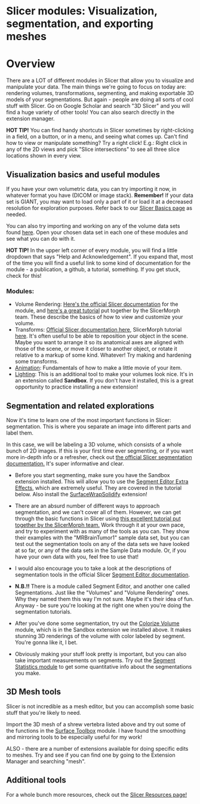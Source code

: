 # Slicer modules: Visualization, segmentation, and exporting meshes

# Overview
There are a LOT of different modules in Slicer that allow you to visualize and manipulate your data. The main things we're going to focus on today are: rendering volumes, transformations, segmenting, and making exportable 3D models of your segmentations. But again - people are doing all sorts of cool stuff with Slicer. Go on Google Scholar and search "3D Slicer" and you will find a huge variety of other tools! You can also search directly in the extension manager.

**HOT TIP!** You can find handy shortcuts in Slicer sometimes by right-clicking in a field, on a button, or in a menu, and seeing what comes up. Can't find how to view or manipulate something? Try a right click! E.g.: Right click in any of the 2D views and pick "Slice intersections" to see all three slice locations shown in every view.

## Visualization basics and useful modules
If you have your own volumetric data, you can try importing it now, in whatever format you have (DICOM or image stack). **Remember!** If your data set is GIANT, you may want to load only a part of it or load it at a decreased resolution for exploration purposes. Refer back to our [Slicer Basics page](https://github.com/scutisorex/SlicerWorkshop-04-2025/blob/main/SlicerBasics.md) as needed.

You can also try importing and working on any of the volume data sets found [here](https://www.dropbox.com/scl/fo/zrntxx7xvvdcnqigjri3x/AMyXGZHCDZa29_EKANAG_oc?rlkey=v05k3xily6tud1ax4vjwn9j35&st=rm9rli4b&dl=0). Open your chosen data set in each one of these modules and see what you can do with it. 

**HOT TIP!** In the upper left corner of every module, you will find a little dropdown that says "Help and Acknowledgement". If you expand that, most of the time you will find a useful link to some kind of documentation for the module - a publication, a github, a tutorial, something. If you get stuck, check for this!

### Modules:

- Volume Rendering: [Here's the official Slicer documentation](https://slicer.readthedocs.io/en/latest/user_guide/modules/volumerendering.html) for the module, and [here's a great tutorial](https://github.com/SlicerMorph/Tutorials/blob/main/Slicer_Modules/Volume_Rendering/README.MD) put together by the SlicerMorph team. These describe the basics of how to view and customize your volume.
- Transforms: [Official Slicer documentation here](https://slicer.readthedocs.io/en/latest/user_guide/modules/transforms.html), SlicerMorph tutorial [here](https://github.com/SlicerMorph/Tutorials/blob/main/Slicer_Modules/Transforms/README.md). It's often useful to be able to reposition your object in the scene. Maybe you want to arrange it so its anatomical axes are aligned with those of the scene, or move it closer to another object, or rotate it relative to a markup of some kind. Whatever! Try making and hardening some transforms.
- [Animation](https://github.com/SlicerMorph/Spr_2021/blob/main/Day_2/SlicerAnimator/SlicerAnimator.md): Fundamentals of how to make a little movie of your item.
- [Lighting](https://github.com/SlicerMorph/Spr_2021/blob/main/Day_2/Lighting/Lights.md): This is an additional tool to make your volumes look nice. It's in an extension called **Sandbox**. If you don't have it installed, this is a great opportunity to practice installing a new extension!

## Segmentation and related explorations

Now it's time to learn one of the most important functions in Slicer: segmentation. This is where you separate an image into different parts and label them. 

In this case, we will be labeling a 3D volume, which consists of a whole bunch of 2D images. If this is your first time ever segmenting, or if you want more in-depth info or a refresher, check out [the official Slicer segmentation documentation.](https://slicer.readthedocs.io/en/latest/user_guide/image_segmentation.html) It's super informative and clear.

- Before you start segmenting, make sure you have the Sandbox extension installed. This will allow you to use the [Segment Editor Extra Effects](https://github.com/lassoan/SlicerSegmentEditorExtraEffects), which are extremely useful. They are covered in the tutorial below. Also install the [SurfaceWrapSolidify](https://github.com/sebastianandress/Slicer-SurfaceWrapSolidify) extension! 

- There are an absurd number of different ways to approach segmentation, and we can't cover all of them. However, we can get through the basic functions in Slicer using [this excellent tutorial put together by the SlicerMorph team.](https://github.com/SlicerMorph/Tutorials/tree/main/Segmentation) Work through it at your own pace, and try to experiment with as many of the tools as you can. They show their examples with the "MRBrainTumor1" sample data set, but you can test out the segmentation tools on any of the data sets we have looked at so far, or any of the data sets in the Sample Data module. Or, if you have your own data with you, feel free to use that!

- I would also encourage you to take a look at the descriptions of segmentation tools in the official Slicer [Segment Editor documentation](https://slicer.readthedocs.io/en/latest/user_guide/modules/segmenteditor.html).

- **N.B.!!** There is a module called Segment Editor, and another one called Segmentations. Just like the "Volumes" and "Volume Rendering" ones. Why they named them this way I'm not sure. Maybe it's their idea of fun. Anyway - be sure you're looking at the right one when you're doing the segmentation tutorials.

- After you've done some segmentation, try out the [Colorize Volume](https://github.com/SlicerMorph/Tutorials/tree/main/ColorizeVolume) module, which is in the Sandbox extension we installed above. It makes stunning 3D renderings of the volume with color labeled by segment. You're gonna like it, I bet. 

- Obviously making your stuff look pretty is important, but you can also take important measurements on segments. Try out the [Segment Statistics module](https://slicer.readthedocs.io/en/latest/user_guide/modules/segmentstatistics.html) to get some quantitative info about the segmentations you make.

## 3D Mesh tools

Slicer is not incredible as a mesh editor, but you can accomplish some basic stuff that you're likely to need. 

Import the 3D mesh of a shrew vertebra listed above and try out some of the functions in the [Surface Toolbox](https://slicer.readthedocs.io/en/latest/user_guide/modules/surfacetoolbox.html) module. I have found the smoothing and mirroring tools to be especially useful for my work!

ALSO - there are a number of extensions available for doing specific edits to meshes. Try and see if you can find one by going to the Extension Manager and searching "mesh".

## Additional tools

For a whole bunch more resources, check out the [Slicer Resources page!](https://github.com/scutisorex/SlicerWorkshop-04-2025/blob/main/SlicerResources.md)
